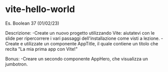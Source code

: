 # vite-hello-world
Es. Boolean 37 (01/02/23) 

Descrizione:
-Create un nuovo progetto utilizzando Vite: aiutatevi con le slide per ripercorrere i vari passaggi dell'installazione come visti a lezione.
-Create e utilizzate un componente AppTitle, il quale contiene un titolo che recita "La mia prima app con Vite!"

Bonus:
-Creare un secondo componente AppHero, che visualizza un jumbotron.